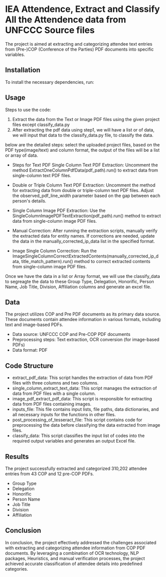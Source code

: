 # IEA Attendence, Extract and Classify All the Attendence data from UNFCCC Source files
The project is aimed at extracting and categorizing attendee text entries from (Pre-)COP (Conference of the Parties) PDF documents into specific variables.

## Installation
To install the necessary dependencies, run:

## Usage
Steps to use the code:
1. Extract the data from the Text or Image PDF files using the given project files except classify_data.py
2. After extracting the pdf data using step1, we will have a list or of data, we will input that data to the classify_data.py file, to classify the data.

below are the detailed steps:
select the uploaded project files, based on the PDF type(image/text) and column format, the output of the files will be a list or array of data.
 
- Steps for Text PDF Single Column Text PDF Extraction:
Uncomment the method ExtractOneColumnPdfData(pdf_path).run() to extract data from single-column text PDF files.

- Double or Triple Column Text PDF Extraction:
Uncomment the method for extracting data from double or triple-column text PDF files. Adjust the observed_pdf_line_width parameter based on the gap between each person's details.

- Single Column Image PDF Extraction:
Use the SingleColumnImagePDFTextExtraction(pdf_path).run() method to extract data from single-column image PDF files.

- Manual Correction:
After running the extraction scripts, manually verify the extracted data for entity names. If corrections are needed, update the data in the manually_corrected_ip_data list in the specified format.

- Image Single Column Correction:
Run the ImageSingleColumnCorrectExtractedContents(manually_corrected_ip_data, title_match_pattern).run() method to correct extracted contents from single-column image PDF files.

Once we have the data in a list or Array format, we will use the classify_data to segreagte the data to these Group Type, Delegation, Honorific, Person Name, Job Title, Division, Affiliation columns and generate an excel file.


## Data
The project utilizes COP and Pre PDF documents as its primary data source. These documents contain attendee information in various formats, including text and image-based PDFs.
- Data source: UNFCCC COP and Pre-COP PDF documents
- Preprocessing steps: Text extraction, OCR conversion (for image-based PDFs)
- Data format: PDF

## Code Structure
- extract_pdf_data: This script handles the extraction of data from PDF files with three columns and two columns.
- single_column_extract_text_data: This script manages the extraction of data from PDF files with a single column.
- image_pdf_extract_pdf_data: This script is responsible for extracting data from PDF files containing images.
- inputs_file: This file contains input lists, file paths, data dictionaries, and all necessary inputs for the functions in other files.
- post_processing_of_tesseract_file: This script contains code for preprocessing the data before classifying the data extracted from image files.
- classify_data: This script classifies the input list of codes into the required output variables and generates an output Excel file.



## Results
The project successfully extracted and categorized 310,202 attendee entries from 43 COP and 12 pre-COP PDFs.
- Group Type
- Delegation
- Honorific
- Person Name
- Job Title
- Division
- Affiliation

## Conclusion
In conclusion, the project effectively addressed the challenges associated with extracting and categorizing attendee information from COP PDF documents. By leveraging a combination of OCR technology, NLP packages, Heuristics, and manual verification processes, the project achieved accurate classification of attendee details into predefined categories.
